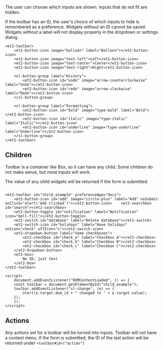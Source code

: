 The user can choose which inputs are shown. Inputs that do
not fit are hidden.

If the toolbar has an ID, the user's choice of which inputs to hide is remembered as a preference.
Widgets without an ID cannot be saved. Widgets without a label will not display properly in the dropdown or settings
dialog.

```html:preview
<et2-toolbar>
    <et2-button-icon image="balloon" label="Balloon"></et2-button-icon>
    <et2-button-icon image="text-left">Left</et2-button-icon>
    <et2-button-icon image="text-center">Center</et2-button-icon>
    <et2-button-icon image="text-right">Right</et2-button-icon>
    
    <sl-button-group label="History">
        <et2-button-icon id="undo" image="arrow-counterclockwise" label="Undo"></et2-button-icon>
        <et2-button-icon id="redo" image="arrow-clockwise" label="Redo"></et2-button-icon>
    </sl-button-group>

    <sl-button-group label="Formatting">
        <et2-button-icon id="bold" image="type-bold" label="Bold"></et2-button-icon>
        <et2-button-icon id="italic" image="type-italic" label="Italic"></et2-button-icon>
        <et2-button-icon id="underline" image="type-underline" label="Underline"></et2-button-icon>
    </sl-button-group>
</et2-toolbar>
```

## Children

Toolbar is a container like Box, so it can have any child. Some children do not make sense, but most inputs will work.

The value of any child widgets will be returned if the form is submitted.

```html:preview

<et2-toolbar id="child_example" preferenceApp="docs">
    <et2-button-icon id="add" image="circle-plus" label="Add" noSubmit onClick="alert('Add clicked')"></et2-button-icon>    <et2-searchbox id="search"></et2-searchbox> 
    <et2-button-toggle id="notification" label="Notification" icon="bell-fill"></et2-button-toggle>
    <et2-switch id="database" label="Delete database"></et2-switch>
    <et2-switch-icon id="holidays" label="Have holidays" onIcon="check" offIcon="x"></et2-switch-icon>
    <et2-dropdown-button label="Some checkboxes">
        <et2-checkbox id="check_a" label="Checkbox A"></et2-checkbox>
        <et2-checkbox id="check_b" label="Checkbox B"></et2-checkbox>
        <et2-checkbox id="check_c" label="Checkbox C"></et2-checkbox>
    </et2-dropdown-button>
    <et2-box>
        No ID, just text
    </et2-box>
</et2-toolbar>

<script>
    document.addEventListener("DOMContentLoaded", () => {
    const toolbar = document.getElementById("child_example");
    toolbar.addEventListener("sl-change", (e) => {
        alert(e.target.dom_id + " changed to " + e.target.value);
    });
    });
</script>
```

## Actions

Any actions set for a toolbar will be turned into inputs. Toolbar will not have a context menu.
If the form is submitted, the ID of the last action will be returned under `<toolbar#id>["action"]`